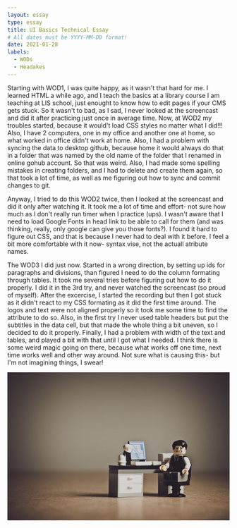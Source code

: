 ```yaml
---
layout: essay
type: essay
title: UI Basics Technical Essay
# All dates must be YYYY-MM-DD format!
date: 2021-01-28
labels:
  - WODs
  - Headakes
---
```

Starting with WOD1, I was quite happy, as it wasn't that hard for me. I learned HTML a while ago, and I teach the basics at a library course I am teaching at LIS school, just enought to know how to edit pages if your CMS gets stuck. So it wasn't to bad, as I sad, I never looked at the screencast and did it after practicing just once in average time.
Now, at WOD2 my troubles started, because it would't load CSS styles no matter what I did!!! Also, I have 2 computers, one in my office and another one at home, so what worked in office didn't work at home. Also, I had a problem with syncing the data to desktop github, because home it would always do that in a folder that was named by the old name of the folder that I renamed in online gohub account. So that was weird. Also, I had made some spelling mistakes in creating folders, and I had to delete and create them again, so that took a lot of time, as well as me figuring out how to sync and commit changes to git.

Anyway, I tried to do this WOD2 twice, then I looked at the screencast and did it only after watching it. It took me a lot of time and effort- not sure how much as I don't really run timer when I practice (ups). I wasn't aware that I need to load Google Fonts in head link to be able to call for them (and was thinking, really, only google can give you those fonts?). I found it hard to figure out CSS, and that is because I never had to deal with it before. I feel a bit more comfortable with it now- syntax vise, not the actuall atribute names.

The WOD3 I did just now. Started in a wrong direction, by setting up ids for paragraphs and divisions, than figured I need to do the column formating through tables. It took me several tries before figuring out how to do it properly.
I did it in the 3rd try, and never watched the screencast (so proud of myself). After the excercise, I started the recording but then I got stuck as it didn't react to my CSS formating as it did the first time around. The logos and text were not aligned properly so it took me some time to find the attribute to do so.
Also, in the first try I never used table headers <th> but put the subtitles in the data cell, but that made the whole thing a bit uneven, so I decided to do it properly. Finally, I had a problem with width of the text and tables, and played a bit with that until I got what I needed. I think there is some weird magic going on there, because what works off one time, next time works well and other way around.
Not sure what is causing this- but I'm not imagining things, I swear!



<img src="../images/despaired.jpg">


